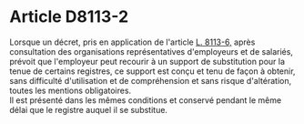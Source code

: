 # Article D8113-2

  
Lorsque un décret, pris en application de l'article [L. 8113-6,][1] après consultation des organisations représentatives d'employeurs et de salariés, prévoit que l'employeur peut recourir à un support de substitution pour la tenue de certains registres, ce support est conçu et tenu de façon à obtenir, sans difficulté d'utilisation et de compréhension et sans risque d'altération, toutes les mentions obligatoires.   
Il est présenté dans les mêmes conditions et conservé pendant le même délai que le registre auquel il se substitue.

 [1]: /affichCodeArticle.do?cidTexte=LEGITEXT000006072050&idArticle=LEGIARTI000006904798&dateTexte=&categorieLien=cid